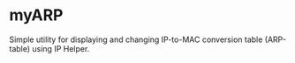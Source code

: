 # myARP
Simple utility for displaying and changing IP-to-MAC conversion table (ARP-table) using IP Helper.
